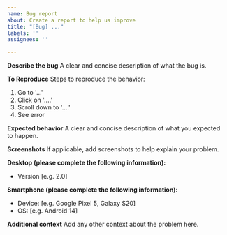 ```yaml
---
name: Bug report
about: Create a report to help us improve
title: "[Bug] ..."
labels: ''
assignees: ''

---
```


**Describe the bug**
A clear and concise description of what the bug is.

**To Reproduce**
Steps to reproduce the behavior:
1. Go to '...'
2. Click on '....'
3. Scroll down to '....'
4. See error

**Expected behavior**
A clear and concise description of what you expected to happen.

**Screenshots**
If applicable, add screenshots to help explain your problem.

**Desktop (please complete the following information):**
 - Version [e.g. 2.0]

**Smartphone (please complete the following information):**
 - Device: [e.g. Google Pixel 5, Galaxy S20]
 - OS: [e.g. Android 14]

**Additional context**
Add any other context about the problem here.
